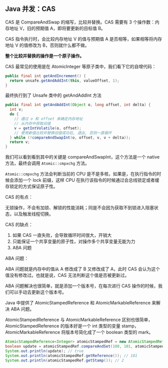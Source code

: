 ## Java 并发：CAS

CAS 是 CompareAndSwap 的缩写，比较并替换。CAS 需要有 3 个操作数：内存地址 V，旧的预期值 A，即将要更新的目标值 B。

CAS 指令执行时，会比较内存地址 V 的值与预期值 A 是否相等，如果相等将内存地址 V 的值修改为 B，否则就什么都不做。

**整个比较并替换的操作是一个原子操作。**

CAS 最常见的使用是在 AtomicInteger 等原子类中，我们看下它的自增代码：

```java
public final int getAndIncrement() {
  return unsafe.getAndAddInt(this, valueOffset, 1);
}
```

最终执行到了 Unsafe 类中的 getAndAddInt 方法

```java
public final int getAndAddInt(Object o, long offset, int delta) {
  int v;
  do {
    // 通过 o 和 offset 来确定内存地址
    // 从内存中获取旧值
    v = getIntVolatile(o, offset);
    // 使用新值比较并替换旧值成功后, 退出, 否则一直循环
  } while (!compareAndSwapInt(o, offset, v, v + delta));
  return v;
}
```

我们可以看到看到其中的关键是 compareAndSwapInt，这个方法是一个 native 方法，最终会调用 `Atomic::cmpxchg` 方法。

`Atomic::cmpxchg` 方法会判断当前的 CPU 是不是多核，如果是，在执行指令的时候会添加一个 lock 前缀，这样 CPU 在执行该指令的时候通过会总线锁定或者缓存锁定的方式保证原子性。

CAS 的有点：

无锁操作，不会有加锁、解锁的性能消耗；同是不会因为获取不到锁进入阻塞状态，以及触发线程切换。

CAS 的缺点：

1. 如果 CAS 一直失败，会导致循环时间很大，开销大
2. 只能保证一个共享变量的原子性，对操作多个共享变量无能为力
3. ABA 问题

ABA 问题：

ABA 问题就是内存中的值从 A 修改成了 B 又修改成了 A，此时 CAS 会认为这个值没有修改过。也就是说，CAS 无法判断这个值是否被更新过。

ABA 问题解决也很简单，就是添加一个版本号，在每次进行 CAS 操作的时候，我们可以手动去更新这个版本号。

Java 中提供了 AtomicStampedReference 和 AtomicMarkableReference 来解决 ABA 问题。

AtomicStampedReference 与 AtomicMarkableReference 区别也很简单，AtomicStampedReference 的版本好是一个 int 类型的变量 stamp，AtomicMarkableReference 将版本号简化成了一个 boolean 类型的 mark。

```java
AtomicStampedReference<Integer> atomicStampedRef = new AtomicStampedReference<>(100, 1);
boolean update = atomicStampedRef.compareAndSet(100, 101, atomicStampedRef.getStamp(), atomicStampedRef.getStamp() + 1);
System.out.println(update); // true
System.out.println(atomicStampedRef.getReference()); // 101
System.out.println(atomicStampedRef.getStamp()); // 2
```

